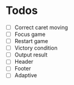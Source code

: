 # Todos

- [ ] Correct caret moving
- [ ] Focus game
- [ ] Restart game
- [ ] Victory condition
- [ ] Output result
- [ ] Header
- [ ] Footer
- [ ] Adaptive
